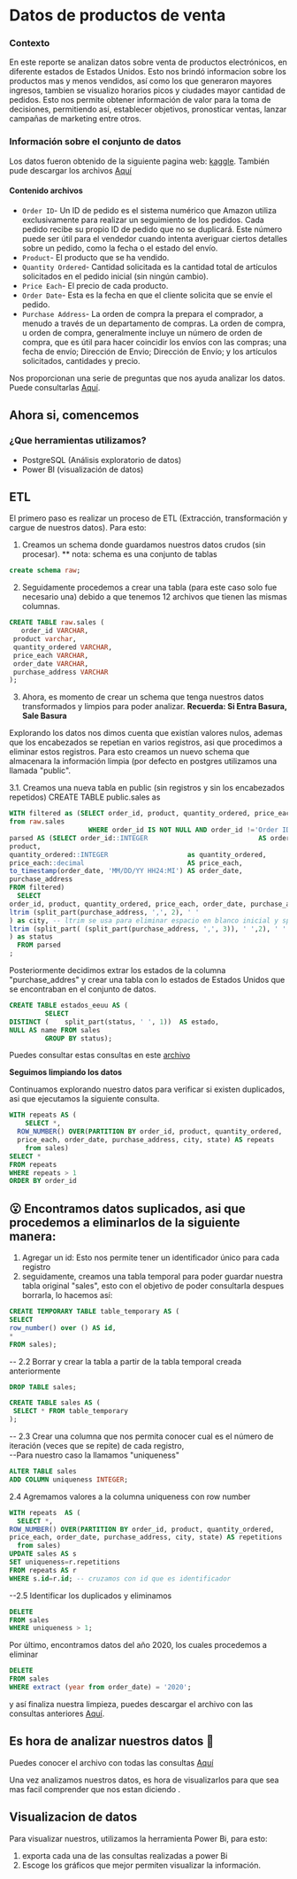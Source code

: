 


> 
# Datos de productos de venta

### Contexto 

En este reporte se analizan datos sobre venta de productos electrónicos, en diferente estados de Estados Unidos. Esto nos brindó informacion sobre los productos mas y menos vendidos, así como los que generaron mayores ingresos, tambien se visualizo horarios picos y ciudades mayor cantidad de pedidos. 
Esto nos permite obtener información de valor para la toma de decisiones, permitiendo así, establecer objetivos, pronosticar ventas, lanzar campañas de marketing entre otros. 

### Información sobre el conjunto de datos 

Los datos fueron obtenido de la siguiente pagina web: [kaggle](https://www.kaggle.com/datasets/knightbearr/sales-product-data). 
También pude descargar los archivos [Aquí](https://github.com/Yulivel06/proyecto_sales/tree/master/dataset)

#### **Contenido archivos**

-   `Order ID`- Un ID de pedido es el sistema numérico que Amazon utiliza exclusivamente para realizar un seguimiento de los pedidos. Cada pedido recibe su propio ID de pedido que no se duplicará. Este número puede ser útil para el vendedor cuando intenta averiguar ciertos detalles sobre un pedido, como la fecha o el estado del envío.
-   `Product`- El producto que se ha vendido.
-   `Quantity Ordered`- Cantidad solicitada es la cantidad total de artículos solicitados en el pedido inicial (sin ningún cambio).
-   `Price Each`- El precio de cada producto.
-   `Order Date`- Esta es la fecha en que el cliente solicita que se envíe el pedido.
-   `Purchase Address`- La orden de compra la prepara el comprador, a menudo a través de un departamento de compras. La orden de compra, u orden de compra, generalmente incluye un número de orden de compra, que es útil para hacer coincidir los envíos con las compras; una fecha de envío; Dirección de Envio; Dirección de Envío; y los artículos solicitados, cantidades y precio.

Nos proporcionan una serie de preguntas que nos ayuda analizar los datos. Puede consultarlas [Aquí](https://github.com/Yulivel06/proyecto_sales/blob/master/preguntas.txt).

## Ahora si, comencemos 

 ### ¿Que herramientas utilizamos?
 
 -   PostgreSQL (Análisis exploratorio de datos)
-   Power BI (visualización de datos)

## ETL 
El primero paso es realizar un proceso de ETL (Extracción, transformación y cargue de nuestros datos). 
Para esto: 

 1. Creamos un schema donde guardamos nuestros datos crudos (sin procesar).
 ** nota: schema es una conjunto de tablas
 
 ``` sql
 create schema raw;
 ```

2. Seguidamente procedemos a crear una tabla (para este caso solo fue necesario una) debido a que tenemos 12 archivos que tienen las mismas columnas. 

 ``` sql
 CREATE TABLE raw.sales (  
    order_id VARCHAR,  
  product varchar,  
  quantity_ordered VARCHAR,  
  price_each VARCHAR,  
  order_date VARCHAR,  
  purchase_address VARCHAR  
);  
``` 

3.  Ahora, es momento de crear un schema que tenga nuestros datos transformados y limpios para poder analizar. 
 **Recuerda: Si Entra Basura, Sale Basura**
 
Explorando los datos nos dimos cuenta que existían valores nulos, ademas que los encabezados se repetian en varios registros, asi que procedimos a eliminar estos registros.
Para esto creamos un nuevo schema que almacenara la información limpia (por defecto en postgres utilizamos una llamada "public". 

 3.1. Creamos una nueva tabla en public (sin registros y sin los encabezados repetidos) 
 CREATE TABLE public.sales as  
  
   ``` sql
 WITH filtered as (SELECT order_id, product, quantity_ordered, price_each, order_date, purchase_address -- tabla con valores no nulos y diferente a string  
  from raw.sales  
                       WHERE order_id IS NOT NULL AND order_id !='Order ID' ),  
  parsed AS (SELECT order_id::INTEGER                            AS order_id, -- asignamos los tipos de datos para cada columna  
  product,  
  quantity_ordered::INTEGER                    as quantity_ordered,  
  price_each::decimal                          AS price_each,  
  to_timestamp(order_date, 'MM/DD/YY HH24:MI') AS order_date,  
  purchase_address  
  FROM filtered)  
     SELECT  
  order_id, product, quantity_ordered, price_each, order_date, purchase_address,  
  ltrim (split_part(purchase_address, ',', 2), ' '  
  ) as city, -- ltrim se usa para eliminar espacio en blanco inicial y split para extraer la ciudad de la direccion  
  ltrim (split_part( (split_part(purchase_address, ',', 3)), ' ',2), ' '  
  ) as status  
     FROM parsed  
;
```

Posteriormente decidimos extrar los estados de la columna "purchase_addres" y crear una tabla con lo estados de Estados Unidos que se encontraban en el conjunto de datos. 
   ``` sql
   CREATE TABLE estados_eeuu AS (  
            SELECT  
 DISTINCT (    split_part(status, ' ', 1))  AS estado,  
 NULL AS name FROM sales  
            GROUP BY status);
 ```
 
 Puedes consultar estas consultas en este  [archivo](https://github.com/Yulivel06/proyecto_sales/blob/master/base_datos_cargue.sql)

**Seguimos limpiando los datos**

Continuamos explorando nuestro datos para verificar si existen duplicados, asi que ejecutamos la siguiente consulta. 
``` sql
WITH repeats AS (  
    SELECT *,  
  ROW_NUMBER() OVER(PARTITION BY order_id, product, quantity_ordered,  
  price_each, order_date, purchase_address, city, state) AS repeats  
    from sales)  
SELECT *  
FROM repeats  
WHERE repeats > 1  
ORDER BY order_id
 ```
 :open_mouth: Encontramos datos suplicados, asi que procedemos a eliminarlos de la siguiente manera: 
-  
1. Agregar un id: Esto nos permite tener un identificador único para cada registro
2.  seguidamente,  creamos una tabla temporal para poder guardar nuestra tabla original "sales", esto con el  objetivo de poder consultarla despues borrarla, lo hacemos así:  
  ``` sql
CREATE TEMPORARY TABLE table_temporary AS (  
SELECT  
  row_number() over () AS id,
  *  
FROM sales);  
  ```
  
-- 2.2 Borrar y crear la tabla a partir de la tabla temporal creada anteriormente
  
   ``` sql
DROP TABLE sales;  
   ```
     
   ```sql 
CREATE TABLE sales AS (  
    SELECT * FROM table_temporary  
);  
   ```
  
-- 2.3 Crear una columna que nos permita conocer cual es el número de iteración (veces que se repite) de cada registro,  
--Para nuestro caso la llamamos "uniqueness"  
  ```sql 
ALTER TABLE sales  
ADD COLUMN uniqueness INTEGER;  
   ```
2.4 Agremamos valores a la columna uniqueness con row number  
  ```sql 
WITH repeats  AS (  
    SELECT *,  
  ROW_NUMBER() OVER(PARTITION BY order_id, product, quantity_ordered,  
  price_each, order_date, purchase_address, city, state) AS repetitions  
    from sales)  
UPDATE sales AS s  
SET uniqueness=r.repetitions  
FROM repeats AS r  
WHERE s.id=r.id; -- cruzamos con id que es identificador  
  ```
  
--2.5 Identificar los duplicados y eliminamos  
   ```sql 
DELETE  
FROM sales  
WHERE uniqueness > 1;  
   ```
  
Por último,  encontramos datos del año 2020, los cuales procedemos a eliminar  
   ```sql 
DELETE  
FROM sales  
WHERE extract (year from order_date) = '2020';
 ```
y así finaliza nuestra limpieza, puedes descargar el archivo con las consultas anteriores [Aquí](https://github.com/Yulivel06/proyecto_sales/blob/master/limpieza_duplicados.sql).

## Es hora de analizar nuestros datos :mag_right:

Puedes conocer el archivo con todas las consultas [Aquí](https://github.com/Yulivel06/proyecto_sales/blob/master/analisis_datos.sql)

Una vez analizamos nuestros datos, es hora de visualizarlos para que sea mas facil comprender que nos estan diciendo .

## Visualizacion de datos
 
Para visualizar nuestros, utilizamos la herramienta Power Bi, para esto: 

1. exporta cada una de las consultas realizadas a power Bi 
2.  Escoge los gráficos que mejor permiten visualizar la información. 

 
